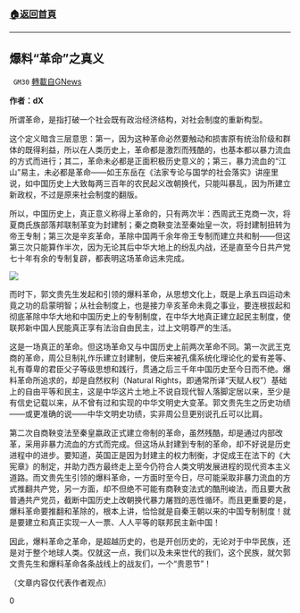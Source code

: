 ###  [:house:返回首頁](https://github.com/ourhimalayas/txt)
---

## 爆料“革命”之真义
` GM30` [轉載自GNews](https://gnews.org/zh-hans/529601/)

**作者：dX**

所谓革命，是指打破一个社会既有政治经济结构，对社会制度的重新构型。

这个定义暗含三层意思：第一，因为这种革命必然要触动和损害原有统治阶级和群体的既得利益，所以在人类历史上，革命都是激烈而残酷的，也基本都以暴力流血的方式而进行；其二，革命未必都是正面积极历史意义的；第三，暴力流血的“江山”易主，未必都是革命——如王东岳在《法家专论与国学的社会落实》讲座里说，如中国历史上大致每两三百年的农民起义改朝换代，只能叫暴乱，因为所建立新政权，不过是原来社会制度的翻版。

所以，中国历史上，真正意义称得上革命的，只有两次半：西周武王克商一次，将夏商氏族部落邦联制革变为封建制；秦之商鞅变法至秦始皇一次，将封建制扭转为帝王专制；第三次是辛亥革命，革除中国两千余年帝王专制而建立共和制——但这第三次只能算作半次，因为无论其后中华大地上的纷乱内战，还是直至今日共产党七十年有余的专制复辟，都表明这场革命远未完成。

![]()![](https://gnews-media-offload.s3.amazonaws.com/wp-content/uploads/2020/11/05035832/image0-32-scaled.jpg)

而时下，郭文贵先生发起和引领的爆料革命，从思想文化上，既是上承五四运动未竟之功的启蒙明智；从社会制度上，也是接力辛亥革命未竟之事业，要连根拔起和彻底革除中华大地和中国历史上的专制制度，在中华大地真正建立起民主制度，使联邦新中国人民能真正享有法治自由民主，过上文明尊严的生活。

这是一场真正的革命。但这场革命又与中国历史上前两次革命不同。第一次武王克商的革命，周公旦制礼作乐建立封建制，使后来被孔儒系统化理论化的爱有差等、礼有尊卑的君臣父子等级思想和践行，贯通之后三千年中国历史至今日而不绝。爆料革命所追求的，却是自然权利（Natural Rights，即通常所译“天赋人权”）基础上的自由平等和民主，这是中华这片土地上不说自现代智人落脚定居以来，至少是有信史记载以来，从不曾有过和实现的中华文明史大变革。郭文贵先生之历史功绩——或更准确的说——中华文明史功绩，实非周公旦更别说孔丘可以比肩。

第二次自商鞅变法至秦皇嬴政正式建立帝制的革命，虽然残酷，却是通过内部改革，采用非暴力流血的方式而完成。但这场从封建到专制的革命，却不好说是历史进程中的进步。要知道，英国正是因为封建主的权力制衡，才促成王在法下的《大宪章》的制定，并助力西方最终走上至今仍符合人类文明发展进程的现代资本主义道路。而文贵先生引领的爆料革命，一方面时至今日，尽可能采取非暴力流血的方式推翻共产党，另一方面，却不但绝不可能有商鞅变法式的酷刑峻法，而且要大赦普通共产党员，截断中国历史上改朝换代暴力屠戮的恶性循环。而且更重要的是，爆料革命要推翻和革除的，根本上讲，恰恰就是自秦王朝以来的中国专制制度！就是要建立和真正实现一人一票、人人平等的联邦民主新中国！

因此，爆料革命之革命，是超越历史的，也是开创历史的，无论对于中华民族，还是对于整个地球人类。仅就这一点，我们以及未来世代的我们，这个民族，就欠郭文贵先生和爆料革命各条战线上的战友们，一个“贵恩节”！

（文章内容仅代表作者观点）

0
